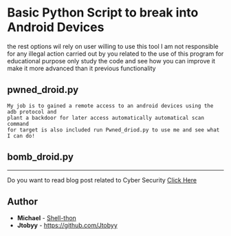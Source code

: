 # Basic Python Script to break into Android Devices

the rest options wil rely on user willing to use this tool
I am not responsible for any illegal action carried out by you related to the use of this program
for educational purpose only study the code and see
how you can improve it make it more advanced than it previous functionality

## pwned_droid.py
```
My job is to gained a remote access to an android devices using the adb protocol and
plant a backdoor for later access automatically automatical scan command
for target is also included run Pwned_driod.py to use me and see what I can do!
```

## bomb_droid.py

---
Do you want to  read blog post related to Cyber Security [Click Here](https://shell-thon.me)

## Author

* **Michael** - [Shell-thon](https://github.com/Shell-thon)
* **Jtobyy** - https://github.com/Jtobyy
